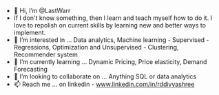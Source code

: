 - 👋 Hi, I’m @LastWarr
- If I don't know something, then I learn and teach myself how to do it. I love to repolish on current skills by learning new and better ways to implement.
- 👀 I’m interested in ... Data analytics, Machine learning - Supervised - Regressions, Optimization and Unsupervised - Clustering, Recommender system
- 🌱 I’m currently learning ... Dynamic Pricing, Price elasticity, Demand Forecasting
- 💞️ I’m looking to collaborate on ... Anything SQL or data analytics 
- 📫 Reach me ... on linkedin - www.linkedin.com/in/rddivyashree

<!---
LastWarr/LastWarr is a ✨ special ✨ repository because its `README.md` (this file) appears on your GitHub profile.
You can click the Preview link to take a look at your changes.
--->
